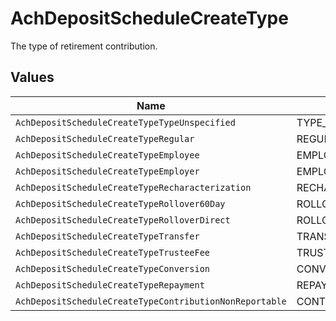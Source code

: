 # AchDepositScheduleCreateType

The type of retirement contribution.


## Values

| Name                                                    | Value                                                   |
| ------------------------------------------------------- | ------------------------------------------------------- |
| `AchDepositScheduleCreateTypeTypeUnspecified`           | TYPE_UNSPECIFIED                                        |
| `AchDepositScheduleCreateTypeRegular`                   | REGULAR                                                 |
| `AchDepositScheduleCreateTypeEmployee`                  | EMPLOYEE                                                |
| `AchDepositScheduleCreateTypeEmployer`                  | EMPLOYER                                                |
| `AchDepositScheduleCreateTypeRecharacterization`        | RECHARACTERIZATION                                      |
| `AchDepositScheduleCreateTypeRollover60Day`             | ROLLOVER_60_DAY                                         |
| `AchDepositScheduleCreateTypeRolloverDirect`            | ROLLOVER_DIRECT                                         |
| `AchDepositScheduleCreateTypeTransfer`                  | TRANSFER                                                |
| `AchDepositScheduleCreateTypeTrusteeFee`                | TRUSTEE_FEE                                             |
| `AchDepositScheduleCreateTypeConversion`                | CONVERSION                                              |
| `AchDepositScheduleCreateTypeRepayment`                 | REPAYMENT                                               |
| `AchDepositScheduleCreateTypeContributionNonReportable` | CONTRIBUTION_NON_REPORTABLE                             |